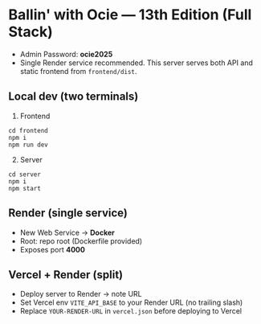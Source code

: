 # Ballin' with Ocie — 13th Edition (Full Stack)

- Admin Password: **ocie2025**
- Single Render service recommended. This server serves both API and static frontend from `frontend/dist`.

## Local dev (two terminals)
1) Frontend
```
cd frontend
npm i
npm run dev
```

2) Server
```
cd server
npm i
npm start
```

## Render (single service)
- New Web Service → **Docker**
- Root: repo root (Dockerfile provided)
- Exposes port **4000**

## Vercel + Render (split)
- Deploy server to Render → note URL
- Set Vercel env `VITE_API_BASE` to your Render URL (no trailing slash)
- Replace `YOUR-RENDER-URL` in `vercel.json` before deploying to Vercel
